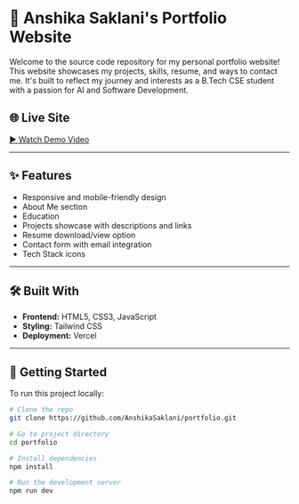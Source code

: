 # 💼 Anshika Saklani's Portfolio Website

Welcome to the source code repository for my personal portfolio website! This website showcases my projects, skills, resume, and ways to contact me. It's built to reflect my journey and interests as a B.Tech CSE student with a passion for AI and Software Development.

## 🌐 Live Site

[▶️ Watch Demo Video](https://yourdomain.com/video.mp4)


---

## ✨ Features

- Responsive and mobile-friendly design
- About Me section
- Education
- Projects showcase with descriptions and links
- Resume download/view option
- Contact form with email integration
- Tech Stack icons

---

## 🛠️ Built With

- **Frontend:** HTML5, CSS3, JavaScript
- **Styling:** Tailwind CSS
- **Deployment:** Vercel

---

## 🚀 Getting Started

To run this project locally:

```bash
# Clone the repo
git clone https://github.com/AnshikaSaklani/portfolio.git

# Go to project directory
cd portfolio

# Install dependencies
npm install

# Run the development server
npm run dev


